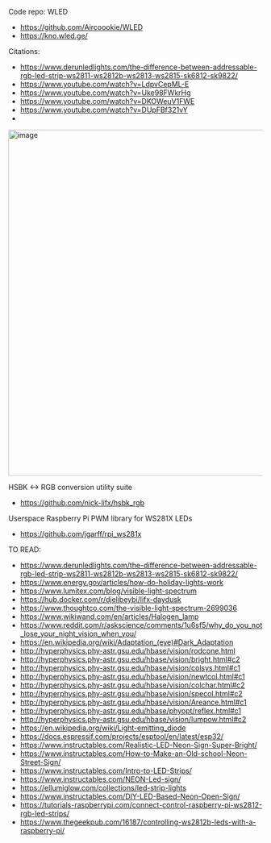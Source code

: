 Code repo: WLED
- https://github.com/Aircoookie/WLED
- https://kno.wled.ge/




Citations:
- https://www.derunledlights.com/the-difference-between-addressable-rgb-led-strip-ws2811-ws2812b-ws2813-ws2815-sk6812-sk9822/
- https://www.youtube.com/watch?v=LdpvCepML-E
- https://www.youtube.com/watch?v=Uke98FWkrHg
- https://www.youtube.com/watch?v=DKOWeuV1FWE
- https://www.youtube.com/watch?v=DUpFBf321vY
- 

<img width="687" alt="image" src="https://github.com/user-attachments/assets/5c230b92-e246-4657-a8d2-71884f73c3b4">


HSBK <-> RGB conversion utility suite
- https://github.com/nick-lifx/hsbk_rgb

Userspace Raspberry Pi PWM library for WS281X LEDs 
- https://github.com/jgarff/rpi_ws281x


TO READ:
- https://www.derunledlights.com/the-difference-between-addressable-rgb-led-strip-ws2811-ws2812b-ws2813-ws2815-sk6812-sk9822/ 
- https://www.energy.gov/articles/how-do-holiday-lights-work
- https://www.lumitex.com/blog/visible-light-spectrum
- https://hub.docker.com/r/djelibeybi/lifx-daydusk
- https://www.thoughtco.com/the-visible-light-spectrum-2699036
- https://www.wikiwand.com/en/articles/Halogen_lamp
- https://www.reddit.com/r/askscience/comments/1u6sf5/why_do_you_not_lose_your_night_vision_when_you/
- https://en.wikipedia.org/wiki/Adaptation_(eye)#Dark_Adaptation
- http://hyperphysics.phy-astr.gsu.edu/hbase/vision/rodcone.html
- http://hyperphysics.phy-astr.gsu.edu/hbase/vision/bright.html#c2
- http://hyperphysics.phy-astr.gsu.edu/hbase/vision/colsys.html#c1
- http://hyperphysics.phy-astr.gsu.edu/hbase/vision/newtcol.html#c1
- http://hyperphysics.phy-astr.gsu.edu/hbase/vision/colchar.html#c2
- http://hyperphysics.phy-astr.gsu.edu/hbase/vision/specol.html#c2
- http://hyperphysics.phy-astr.gsu.edu/hbase/vision/Areance.html#c1
- http://hyperphysics.phy-astr.gsu.edu/hbase/phyopt/reflex.html#c1
- http://hyperphysics.phy-astr.gsu.edu/hbase/vision/lumpow.html#c2
- https://en.wikipedia.org/wiki/Light-emitting_diode
- https://docs.espressif.com/projects/esptool/en/latest/esp32/
- https://www.instructables.com/Realistic-LED-Neon-Sign-Super-Bright/
- https://www.instructables.com/How-to-Make-an-Old-school-Neon-Street-Sign/
- https://www.instructables.com/Intro-to-LED-Strips/
- https://www.instructables.com/NEON-Led-sign/
- https://ellumiglow.com/collections/led-strip-lights
- https://www.instructables.com/DIY-LED-Based-Neon-Open-Sign/
- https://tutorials-raspberrypi.com/connect-control-raspberry-pi-ws2812-rgb-led-strips/
- https://www.thegeekpub.com/16187/controlling-ws2812b-leds-with-a-raspberry-pi/